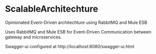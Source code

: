 # ScalableArchitechture
Opinionated Event-Driven architechture using RabbitMQ and Mule ESB




Uses RabbitMQ and Mule ESB for Event-Driven Communication between gateway and microservices.

Swagger-ui configured at http://localhost:8080/swagger-ui.html
